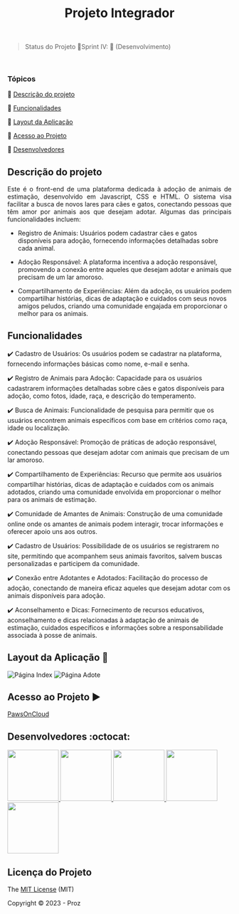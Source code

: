 <h1 align="center">Projeto Integrador</h1> 

<br>

> Status do Projeto 🔸Sprint IV: :arrows_counterclockwise:  (Desenvolvimento) </br>

<br>

### Tópicos 

:small_blue_diamond: [Descrição do projeto](#descrição-do-projeto)

:small_blue_diamond: [Funcionalidades](#funcionalidades)

:small_blue_diamond: [Layout da Aplicação](#layout-da-aplicação-dash)

:small_blue_diamond: [Acesso ao Projeto](#acesso-ao-projeto)

:small_blue_diamond: [Desenvolvedores](#desenvolvedores)


## Descrição do projeto 

<p align="justify">
Este é o front-end de uma plataforma dedicada à adoção de animais de estimação, desenvolvido em Javascript, CSS e HTML. O sistema visa facilitar a busca de novos lares para cães e gatos, conectando pessoas que têm amor por animais aos que desejam adotar. Algumas das principais funcionalidades incluem:

- Registro de Animais: Usuários podem cadastrar cães e gatos disponíveis para adoção, fornecendo informações detalhadas sobre cada animal.

- Adoção Responsável: A plataforma incentiva a adoção responsável, promovendo a conexão entre aqueles que desejam adotar e animais que precisam de um lar amoroso.

- Compartilhamento de Experiências: Além da adoção, os usuários podem compartilhar histórias, dicas de adaptação e cuidados com seus novos amigos peludos, criando uma comunidade engajada em proporcionar o melhor para os animais.
</p>

## Funcionalidades

:heavy_check_mark: Cadastro de Usuários: Os usuários podem se cadastrar na plataforma, fornecendo informações básicas como nome, e-mail e senha.

:heavy_check_mark: Registro de Animais para Adoção:
Capacidade para os usuários cadastrarem informações detalhadas sobre cães e gatos disponíveis para adoção, como fotos, idade, raça, e descrição do temperamento.

:heavy_check_mark: Busca de Animais:
Funcionalidade de pesquisa para permitir que os usuários encontrem animais específicos com base em critérios como raça, idade ou localização.

:heavy_check_mark: Adoção Responsável:
Promoção de práticas de adoção responsável, conectando pessoas que desejam adotar com animais que precisam de um lar amoroso.

:heavy_check_mark: Compartilhamento de Experiências:
Recurso que permite aos usuários compartilhar histórias, dicas de adaptação e cuidados com os animais adotados, criando uma comunidade envolvida em proporcionar o melhor para os animais de estimação.

:heavy_check_mark: Comunidade de Amantes de Animais:
Construção de uma comunidade online onde os amantes de animais podem interagir, trocar informações e oferecer apoio uns aos outros.

:heavy_check_mark: Cadastro de Usuários:
Possibilidade de os usuários se registrarem no site, permitindo que acompanhem seus animais favoritos, salvem buscas personalizadas e participem da comunidade.

:heavy_check_mark: Conexão entre Adotantes e Adotados:
Facilitação do processo de adoção, conectando de maneira eficaz aqueles que desejam adotar com os animais disponíveis para adoção.

:heavy_check_mark: Aconselhamento e Dicas:
Fornecimento de recursos educativos, aconselhamento e dicas relacionadas à adaptação de animais de estimação, cuidados específicos e informações sobre a responsabilidade associada à posse de animais.

## Layout da Aplicação :dash:

![Página Index](https://raw.githubusercontent.com/brunagiammelaro/sprint2-proz/main/P%C3%A1gina%20-%20HTML/Assets/Images/readme/index.png)
![Página Adote](https://raw.githubusercontent.com/brunagiammelaro/sprint2-proz/main/P%C3%A1gina%20-%20HTML/Assets/Images/readme/adote.png)


## Acesso ao Projeto :arrow_forward:
[PawsOnCloud]([https://](https://brunagiammelaro.github.io/sprint2-proz/))
## Desenvolvedores :octocat:

<a href="https://github.com/brunagiammelaro">
<img src="https://avatars.githubusercontent.com/u/138893476?v=4" width="115px" />
</a>
<a href="https://github.com/edielson-assis">
<img src="https://avatars.githubusercontent.com/u/105529988?v=4" width="115px" />
</a>
<a href="https://github.com/lucasegm">
<img src="https://avatars.githubusercontent.com/u/123710346?v=4" width="115px" />
</a>
<a href="https://github.com/rcsantos301223">
<img src="https://avatars.githubusercontent.com/u/125628137?v=4" width="115px" />
</a>
<a href="https://github.com/williamwa7">
<img src="https://avatars.githubusercontent.com/u/122879475?v=4" width="115px" />
  
</a>

## Licença do Projeto

The [MIT License](http://creativecommons.org/licenses/by) (MIT)

Copyright :copyright: 2023 - Proz
